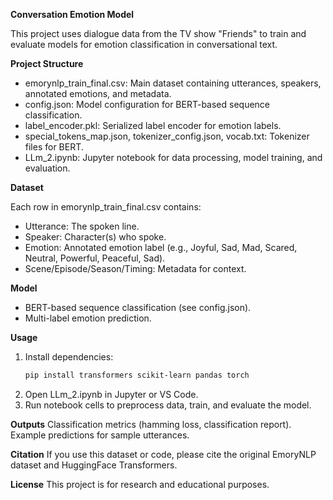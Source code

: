 **Conversation Emotion Model**

This project uses dialogue data from the TV show "Friends" to train and evaluate models for emotion classification in conversational text.

**Project Structure**

- emorynlp_train_final.csv: Main dataset containing utterances, speakers, annotated emotions, and metadata.  
- config.json: Model configuration for BERT-based sequence classification.  
- label_encoder.pkl: Serialized label encoder for emotion labels.  
- special_tokens_map.json, tokenizer_config.json, vocab.txt: Tokenizer files for BERT.  
- LLm_2.ipynb: Jupyter notebook for data processing, model training, and evaluation.

**Dataset**

Each row in emorynlp_train_final.csv contains:

- Utterance: The spoken line.  
- Speaker: Character(s) who spoke.  
- Emotion: Annotated emotion label (e.g., Joyful, Sad, Mad, Scared, Neutral, Powerful, Peaceful, Sad).  
- Scene/Episode/Season/Timing: Metadata for context.

**Model**

- BERT-based sequence classification (see config.json).  
- Multi-label emotion prediction.

**Usage**

1. Install dependencies:  
   ```bash
   pip install transformers scikit-learn pandas torch
2. Open LLm_2.ipynb in Jupyter or VS Code.
3. Run notebook cells to preprocess data, train, and evaluate the model.

**Outputs**
Classification metrics (hamming loss, classification report).
Example predictions for sample utterances.

**Citation**
If you use this dataset or code, please cite the original EmoryNLP dataset and HuggingFace Transformers.

**License**
This project is for research and educational purposes.
